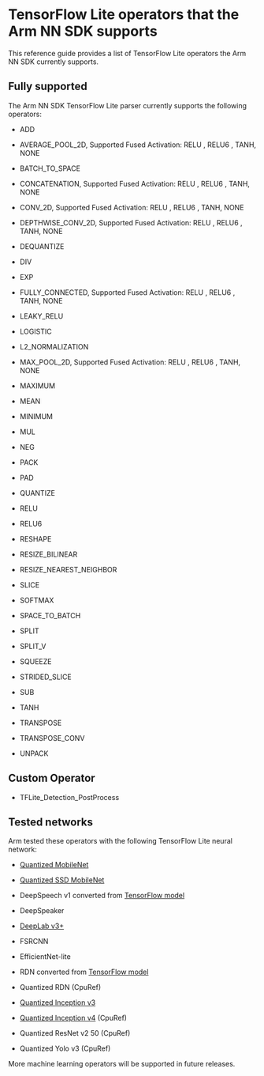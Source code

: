# TensorFlow Lite operators that the Arm NN SDK supports

This reference guide provides a list of TensorFlow Lite operators the Arm NN SDK currently supports.

## Fully supported

The Arm NN SDK TensorFlow Lite parser currently supports the following operators:

* ADD

* AVERAGE_POOL_2D, Supported Fused Activation: RELU , RELU6 , TANH, NONE

* BATCH_TO_SPACE

* CONCATENATION, Supported Fused Activation: RELU , RELU6 , TANH, NONE

* CONV_2D, Supported Fused Activation: RELU , RELU6 , TANH, NONE

* DEPTHWISE_CONV_2D, Supported Fused Activation: RELU , RELU6 , TANH, NONE

* DEQUANTIZE

* DIV

* EXP

* FULLY_CONNECTED, Supported Fused Activation: RELU , RELU6 , TANH, NONE

* LEAKY_RELU

* LOGISTIC

* L2_NORMALIZATION

* MAX_POOL_2D, Supported Fused Activation: RELU , RELU6 , TANH, NONE

* MAXIMUM

* MEAN

* MINIMUM

* MUL

* NEG

* PACK

* PAD

* QUANTIZE

* RELU

* RELU6

* RESHAPE

* RESIZE_BILINEAR

* RESIZE_NEAREST_NEIGHBOR

* SLICE

* SOFTMAX

* SPACE_TO_BATCH

* SPLIT

* SPLIT_V

* SQUEEZE

* STRIDED_SLICE

* SUB

* TANH

* TRANSPOSE

* TRANSPOSE_CONV

* UNPACK

## Custom Operator

* TFLite_Detection_PostProcess

## Tested networks

Arm tested these operators with the following TensorFlow Lite neural network:

* [Quantized MobileNet](http://download.tensorflow.org/models/mobilenet_v1_2018_02_22/mobilenet_v1_1.0_224_quant.tgz)

* [Quantized SSD MobileNet](http://download.tensorflow.org/models/object_detection/ssd_mobilenet_v1_quantized_300x300_coco14_sync_2018_07_18.tar.gz)

* DeepSpeech v1 converted from [TensorFlow model](https://github.com/mozilla/DeepSpeech/releases/tag/v0.4.1)

* DeepSpeaker

* [DeepLab v3+](https://www.tensorflow.org/lite/models/segmentation/overview)

* FSRCNN

* EfficientNet-lite

* RDN converted from [TensorFlow model](https://github.com/hengchuan/RDN-TensorFlow)

* Quantized RDN (CpuRef)

* [Quantized Inception v3](http://download.tensorflow.org/models/tflite_11_05_08/inception_v3_quant.tgz)

* [Quantized Inception v4](http://download.tensorflow.org/models/inception_v4_299_quant_20181026.tgz) (CpuRef)

* Quantized ResNet v2 50 (CpuRef)

* Quantized Yolo v3 (CpuRef)

More machine learning operators will be supported in future releases.
